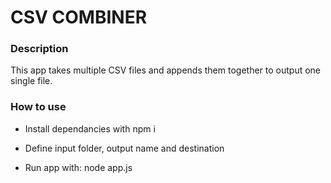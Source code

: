 # CSV COMBINER

### Description
This app takes multiple CSV files and appends them together to output one single file.

### How to use

- Install dependancies with npm i

- Define input folder, output name and destination

- Run app with: node app.js